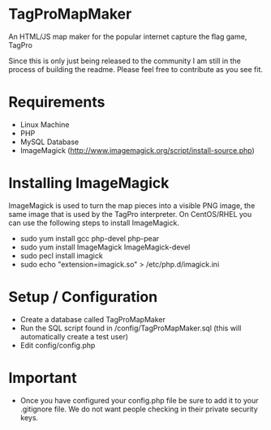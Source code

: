 # TagProMapMaker
An HTML/JS map maker for the popular internet capture the flag game, TagPro

Since this is only just being released to the community I am still in the process of building the readme.  Please feel free to contribute as you see fit.

# Requirements

* Linux Machine
* PHP
* MySQL Database
* ImageMagick (http://www.imagemagick.org/script/install-source.php)

# Installing ImageMagick

ImageMagick is used to turn the map pieces into a visible PNG image, the same image that is used by the TagPro interpreter.  On CentOS/RHEL you can use the following steps to install ImageMagick.

* sudo yum install gcc php-devel php-pear
* sudo yum install ImageMagick ImageMagick-devel
* sudo pecl install imagick
* sudo echo "extension=imagick.so" > /etc/php.d/imagick.ini

# Setup / Configuration

* Create a database called TagProMapMaker
* Run the SQL script found in /config/TagProMapMaker.sql (this will automatically create a test user)
* Edit config/config.php

# Important

* Once you have configured your config.php file be sure to add it to your .gitignore file.  We do not want people checking in their private security keys.
